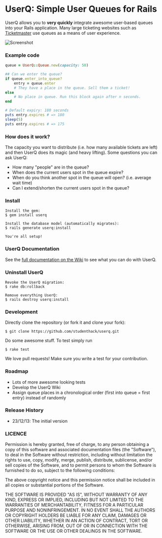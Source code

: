 # UserQ: Simple User Queues for Rails

UserQ allows you to **very quickly** integrate awesome user-based queues into your Rails application. Many large ticketing websites such as [Ticketmaster](http://www.ticketmaster.com) use queues as a means of user experience.

![Screenshot](http://i.imgur.com/uqYjMyF.gif)

### Example code
```ruby
queue = UserQ::Queue.new(capacity: 50)

## Can we enter the queue?
if queue.enter_into_queue?
	entry = queue.enter
	# They have a place in the queue. Sell them a ticket!
else
	# No place in queue. Run this block again after n seconds.
end

# Default expiry: 180 seconds
puts entry.expires # => 180
sleep(5)
puts entry.expires # => 175
```

### How does it work?
The capacity you want to distribute (i.e. how many available tickets are left) and then UserQ does its magic (and heavy lifting). Some questions you can ask UserQ:

* How many "people" are in the queue?
* When does the current users spot in the queue expire?
* When do you think another spot in the queue will open? (i.e. average wait time)
* Can I extend/shorten the current users spot in the queue?

### Install
```
Install the gem:
$ gem install userq

Install the database model (automatically migrates):
$ rails generate userq:install

You're all setup!
```


### UserQ Documentation
See the [full documentation on the Wiki](/studenthack/userq/wiki/Documentation) to see what you can do with UserQ.


### Uninstall UserQ
```
Revoke the UserQ migration:
$ rake db:rollback

Remove everything UserQ:
$ rails destroy userq:install
```


### Development
Directly clone the repository (or fork it and clone your fork):
```
$ git clone https://github.com/studenthack/userq.git
```

Do some awesome stuff. To test simply run
```
$ rake test
```

We love pull requests! Make sure you write a test for your contribution.

### Roadmap
- Lots of more awesome looking tests
- Develop the UserQ Wiki
- Assign queue places in a chronological order (first into queue = first entry) instead of randomly

### Release History
- 23/12/13: The initial version

### LICENCE
Permission is hereby granted, free of charge, to any person obtaining
a copy of this software and associated documentation files (the
"Software"), to deal in the Software without restriction, including
without limitation the rights to use, copy, modify, merge, publish,
distribute, sublicense, and/or sell copies of the Software, and to
permit persons to whom the Software is furnished to do so, subject to
the following conditions:

The above copyright notice and this permission notice shall be
included in all copies or substantial portions of the Software.

THE SOFTWARE IS PROVIDED "AS IS", WITHOUT WARRANTY OF ANY KIND,
EXPRESS OR IMPLIED, INCLUDING BUT NOT LIMITED TO THE WARRANTIES OF
MERCHANTABILITY, FITNESS FOR A PARTICULAR PURPOSE AND
NONINFRINGEMENT. IN NO EVENT SHALL THE AUTHORS OR COPYRIGHT HOLDERS BE
LIABLE FOR ANY CLAIM, DAMAGES OR OTHER LIABILITY, WHETHER IN AN ACTION
OF CONTRACT, TORT OR OTHERWISE, ARISING FROM, OUT OF OR IN CONNECTION
WITH THE SOFTWARE OR THE USE OR OTHER DEALINGS IN THE SOFTWARE.

